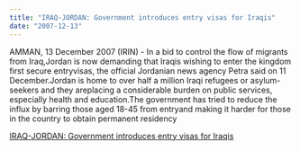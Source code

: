 ```yaml
---
title: "IRAQ-JORDAN: Government introduces entry visas for Iraqis"
date: "2007-12-13"
---
```


AMMAN, 13 December 2007 (IRIN) - In a bid to control the flow of migrants from Iraq,Jordan is now demanding that Iraqis wishing to enter the kingdom first secure entryvisas, the official Jordanian news agency Petra said on 11 December.Jordan is home to over half a million Iraqi refugees or asylum-seekers and they areplacing a considerable burden on public services, especially health and education.The government has tried to reduce the influx by barring those aged 18-45 from entryand making it harder for those in the country to obtain permanent residency  

  
[IRAQ-JORDAN: Government introduces entry visas for Iraqis](http://www.irinnews.org/report.aspx?ReportId=75851)
